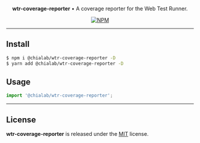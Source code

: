<p align="center">
    <strong>wtr-coverage-reporter</strong> • A coverage reporter for the Web Test Runner.
</p>

<p align="center">
    <a href="https://www.npmjs.com/package/@chialab/wtr-coverage-reporter"><img alt="NPM" src="https://img.shields.io/npm/v/@chialab/wtr-coverage-reporter.svg?style=flat-square"></a>
</p>

---

## Install

```sh
$ npm i @chialab/wtr-coverage-reporter -D
$ yarn add @chialab/wtr-coverage-reporter -D
```

## Usage

```js
import '@chialab/wtr-coverage-reporter';

```

---

## License

**wtr-coverage-reporter** is released under the [MIT](https://github.com/chialab/rna/blob/main/packages/wtr-coverage-reporter/LICENSE) license.

